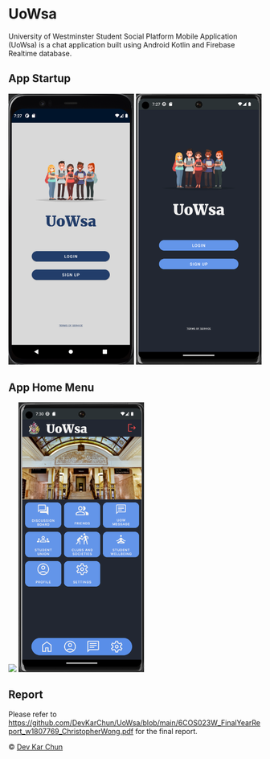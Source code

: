 # UoWsa
University of Westminster Student Social Platform Mobile Application (UoWsa) is a chat application built using Android Kotlin and Firebase Realtime database.

## App Startup
<img src="https://github.com/DevKarChun/UoWsa/blob/main/images/start%20up%20light%20mode.png" width="250">
<img src="https://github.com/DevKarChun/UoWsa/blob/main/images/start%20up%20dark%20mode.png" width="250">

## App Home Menu
<img src="![](https://github.com/DevKarChun/UoWsa/blob/main/images/Home2.png)" width="250">
<img src="https://github.com/DevKarChun/UoWsa/blob/main/images/home1.png" width="250">

## Report
Please refer to https://github.com/DevKarChun/UoWsa/blob/main/6COS023W_FinalYearReport_w1807769_ChristopherWong.pdf for the final report.

© [Dev Kar Chun](https://github.com/DevKarChun)
